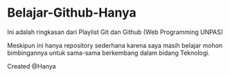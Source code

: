 # Belajar-Github-Hanya

Ini adalah ringkasan dari Playlist Git dan Github (Web Programming UNPAS)

Meskipun ini hanya repository sederhana karena saya masih belajar mohon bimbingannya untuk sama-sama berkembang dalam bidang Teknologi.

Created @Hanya

